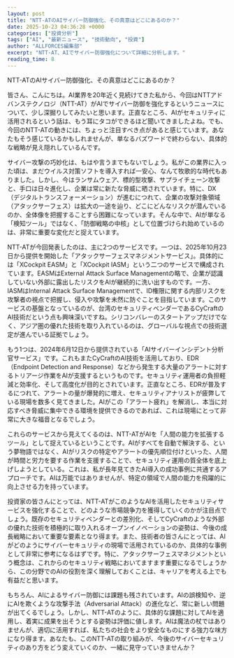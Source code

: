 ```yaml
---
layout: post
title: "NTT-ATのAIサイバー防御強化、その真意はどこにあるのか？"
date: 2025-10-23 04:36:28 +0000
categories: ["投資分析"]
tags: ["AI", "最新ニュース", "技術動向", "投資"]
author: "ALLFORCES編集部"
excerpt: "NTT-AT、AIでサイバー防御強化について詳細に分析します。"
reading_time: 8
---
```


NTT-ATのAIサイバー防御強化、その真意はどこにあるのか？

皆さん、こんにちは。AI業界を20年近く見続けてきた私から、今回はNTTアドバンステクノロジ（NTT-AT）がAIでサイバー防御を強化するというニュースについて、少し深掘りしてみたいと思います。正直なところ、AIがセキュリティに活用されるという話は、もう耳にタコができるほど聞いてきましたよね。でも、今回のNTT-ATの動きには、ちょっと注目すべき点があると感じています。あなたもそう感じているかもしれませんが、単なるバズワードで終わらない、具体的な戦略が見え隠れしているんです。

サイバー攻撃の巧妙化は、もはや言うまでもないでしょう。私がこの業界に入った頃は、まだウイルス対策ソフトを導入すれば一安心、なんて牧歌的な時代もありました。しかし、今はランサムウェア、標的型攻撃、サプライチェーン攻撃と、手口は日々進化し、企業は常に新たな脅威に晒されています。特に、DX（デジタルトランスフォーメーション）が進むにつれて、企業の攻撃対象領域（アタックサーフェス）は拡大の一途を辿り、どこにどんなリスクが潜んでいるのか、全体像を把握することすら困難になっています。そんな中で、AIが単なる「検知ツール」ではなく、「防御戦略の中核」として位置づけられ始めているのは、非常に重要な変化だと捉えています。

NTT-ATが今回発表したのは、主に2つのサービスです。一つは、2025年10月23日から提供を開始した「アタックサーフェスマネジメントサービス」。具体的には「XCockpit EASM」と「XCockpit IASM」という二つのサービスで構成されています。EASMはExternal Attack Surface Managementの略で、企業が認識していない外部に露出したリスクをAIが継続的に洗い出すものです。一方、IASMはInternal Attack Surface Managementで、ID権限に関する内部リスクを攻撃者の視点で把握し、侵入や攻撃を未然に防ぐことを目指しています。このサービスの基盤となっているのが、台湾のセキュリティベンダーであるCyCraftのAI技術だという点も興味深いですね。シリコンバレーのスタートアップだけでなく、アジア圏の優れた技術を取り入れているのは、グローバルな視点での技術選定が進んでいる証拠でしょう。

もう1つは、2024年6月12日から提供されている「AIサイバーインシデント分析官サービス」です。これもまたCyCraftのAI技術を活用しており、EDR（Endpoint Detection and Response）などから発生する大量のアラートに対するトリアージ作業をAIが支援するというものです。セキュリティ運用者の負担軽減と効率化、そして高度化が目的とされています。正直なところ、EDRが普及するにつれて、アラートの量が爆発的に増え、セキュリティアナリストが疲弊している現場を数多く見てきました。AIがこの「アラート疲れ」を解消し、本当に対応すべき脅威に集中できる環境を提供できるのであれば、これは現場にとって非常に大きな福音となるでしょう。

これらのサービスから見えてくるのは、NTT-ATがAIを「人間の能力を拡張するツール」として捉えているということです。AIがすべてを自動で解決する、という夢物語ではなく、AIがリスクの特定やアラートの優先順位付けといった、人間が時間と労力を要する作業を支援することで、セキュリティ運用の質全体を底上げしようとしている。これは、私が長年見てきたAI導入の成功事例に共通するアプローチです。AIは万能ではありませんが、特定の領域で人間の能力を飛躍的に向上させる力を持っています。

投資家の皆さんにとっては、NTT-ATがこのようなAIを活用したセキュリティサービスを強化することで、どのような市場競争力を獲得していくのかが注目点でしょう。既存のセキュリティベンダーとの差別化、そしてCyCraftのような外部の優れた技術を積極的に取り入れるオープンイノベーションの姿勢は、今後の成長戦略において重要な要素となり得ます。また、技術者の皆さんにとっては、AIがどのようにサイバーセキュリティの現場で活用されているのか、具体的な事例として非常に参考になるはずです。特に、アタックサーフェスマネジメントという概念は、これからのセキュリティ戦略においてますます重要になるでしょうから、この分野でのAIの役割を深く理解しておくことは、キャリアを考える上でも有益だと思います。

もちろん、AIによるサイバー防御には課題も残されています。AIの誤検知や、逆にAIを欺くような攻撃手法（Adversarial Attack）の進化など、常に新しい問題が出てくるでしょう。しかし、NTT-ATのように、具体的な課題に対してAIを適用し、着実に成果を出そうとする姿勢は評価に値します。AIは魔法の杖ではありませんが、適切に活用すれば、私たちの社会をより安全なものにする強力な味方になり得ます。あなたも、このNTT-ATの取り組みが、今後のサイバーセキュリティのあり方をどう変えていくのか、一緒に見守っていきませんか？

